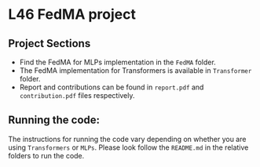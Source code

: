 # L46 FedMA project
## Project Sections
 - Find the FedMA for MLPs implementation in the `FedMA` folder.
 - The FedMA implementation for Transformers is available in `Transformer` folder.
 - Report and contributions can be found in `report.pdf` and `contribution.pdf` files respectively.
 
## Running the code:
The instructions for running the code vary depending on whether you are using `Transformers` or `MLPs`. Please look follow the `README.md` in the relative folders to run the code.
